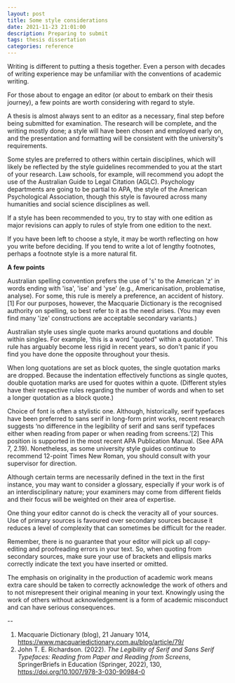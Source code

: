 ```yaml
---
layout: post
title: Some style considerations 
date: 2021-11-23 21:01:00
description: Preparing to submit
tags: thesis dissertation 
categories: reference
---
```


Writing is different to putting a thesis together. Even a person with decades of writing experience may be unfamiliar with the conventions of academic writing. 

For those about to engage an editor (or about to embark on their thesis journey), a few points are worth considering with regard to style. 

A thesis is almost always sent to an editor as a necessary, final step before being submitted for examination. The research will be complete, and the writing mostly done; a style will have been chosen and employed early on, and the presentation and formatting will be consistent with the university's requirements. 

Some styles are preferred to others within certain disciplines, which will likely be reflected by the style guidelines recommended to you at the start of your research. Law schools, for example, will recommend you adopt the use of the Australian Guide to Legal Citation (AGLC). Psychology departments are going to be partial to APA, the style of the American Psychological Association, though this style is favoured across many humanities and social science disciplines as well. 

If a style has been recommended to you, try to stay with one edition as major revisions can apply to rules of style from one edition to the next. 

If you have been left to choose a style, it may be worth reflecting on how you write before deciding. If you tend to write a lot of lengthy footnotes, perhaps a footnote style is a more natural fit. 

**A few points**

Australian spelling convention prefers the use of 's' to the American 'z' in words ending with 'isa', 'ise' and 'yse' (e.g., Americanisation, problematise, analyse). For some, this rule is merely a preference, an accident of history.[1] For our purposes, however, the Macquarie Dictionary is the recognised authority on spelling, so best refer to it as the need arises. (You may even find many 'ize' constructions are acceptable secondary variants.) 

Australian style uses single quote marks around quotations and double within singles. For example, 'this is a word "quoted" within a quotation'. This rule has arguably become less rigid in recent years, so don't panic if you find you have done the opposite throughout your thesis.  

When long quotations are set as block quotes, the single quotation marks are dropped. Because the indentation effectively functions as single quotes, double quotation marks are used for quotes within a quote. (Different styles have their respective rules regarding the number of words and when to set a longer quotation as a block quote.) 

Choice of font is often a stylistic one. Although, historically, serif typefaces have been preferred to sans serif in long-form print works, recent research suggests ‘no difference in the legibility of serif and sans serif typefaces either when reading from paper or when reading from screens.’[2] This position is supported in the most recent APA Publication Manual. (See APA 7, 2.19). Nonetheless, as some university style guides continue to recommend 12-point Times New Roman, you should consult with your supervisor for direction. 

Although certain terms are necessarily defined in the text in the first instance, you may want to consider a glossary, especially if your work is of an interdisciplinary nature; your examiners may come from different fields and their focus will be weighted on their area of expertise. 

One thing your editor cannot do is check the veracity all of your sources. Use of primary sources is favoured over secondary sources because it reduces a level of complexity that can sometimes be difficult for the reader. 

Remember, there is no guarantee that your editor will pick up all copy-editing and proofreading errors in your text.  So, when quoting from secondary sources, make sure your use of brackets and ellipsis marks correctly indicate the text you have inserted or omitted. 

The emphasis on originality in the production of academic work means extra care should be taken to correctly acknowledge the work of others and to not misrepresent their original meaning in your text. Knowingly using the work of others without acknowledgement is a form of academic misconduct and can have serious consequences. 

--

1. Macquarie Dictionary (blog), 21 January 1014, https://www.macquariedictionary.com.au/blog/article/79/
2. John T. E. Richardson. (2022). *The Legibility of Serif and Sans Serif Typefaces: Reading from Paper and Reading from Screens*, SpringerBriefs in Education (Springer, 2022), 130, https://doi.org/10.1007/978-3-030-90984-0

